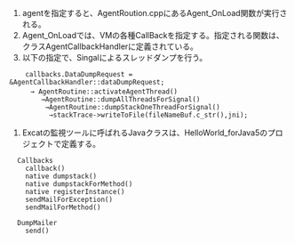 1. agentを指定すると、AgentRoution.cppにあるAgent_OnLoad関数が実行される。
1. Agent_OnLoadでは、VMの各種CallBackを指定する。指定される関数は、クラスAgentCallbackHandlerに定義されている。
1. 以下の指定で、Singalによるスレッドダンプを行う。
```
    callbacks.DataDumpRequest = &AgentCallbackHandler::dataDumpRequest;
  　　→ AgentRoutine::activateAgentThread()
        →AgentRoutine::dumpAllThreadsForSignal()
         →AgentRoutine::dumpStackOneThreadForSignal()
          →stackTrace->writeToFile(fileNameBuf.c_str(),jni);
```
1. Excatの監視ツールに呼ばれるJavaクラスは、HelloWorld_forJava5のプロジェクトで定義する。
```
  Callbacks
    callback()
    native dumpstack()
    native dumpstackForMethod()
    native registerInstance()
    sendMailForException()
    sendMailForMethod()

  DumpMailer
    send()
```
